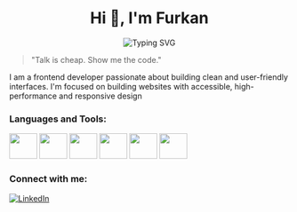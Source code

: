 <h1 align="center">Hi 👋, I'm Furkan</h1>
<p align="center">
  <img src="https://readme-typing-svg.herokuapp.com?font=Fira+Code&duration=3000&pause=1000&color=00F7FF&center=true&width=435&lines=Frontend+Developer;Responsive+Design;User-Friendly+Interfaces" alt="Typing SVG" />
</p>

> "Talk is cheap. Show me the code."

I am a frontend developer passionate about building clean and user-friendly interfaces. I'm focused on building websites with accessible,
high-performance and responsive design

###  Languages and Tools:
<p align="left">
  <img src="https://cdn.jsdelivr.net/gh/devicons/devicon/icons/javascript/javascript-original.svg" height="46" width="50" />
  <img src="https://cdn.jsdelivr.net/gh/devicons/devicon/icons/react/react-original.svg" height="46"  width="50"/>
  <img src="https://cdn.jsdelivr.net/gh/devicons/devicon/icons/html5/html5-original.svg" height="46"  width="50"/>
  <img src="https://cdn.jsdelivr.net/gh/devicons/devicon/icons/css3/css3-original.svg" height="46" width="50"/>
  <img src="https://encrypted-tbn0.gstatic.com/images?q=tbn:ANd9GcTeKPw4CK4jcH7udsFHZdiB3iIOuI3fUCsxUZosXy4Y1yd25NA-dzCBPrSDIhg1BwObl3w&usqp=CAU" height="46" width="50" />
  <img src="https://cdn.jsdelivr.net/gh/devicons/devicon/icons/git/git-original.svg" height="46" width="50" />
</p>




###  Connect with me:
[![LinkedIn](https://content.linkedin.com/content/dam/me/business/en-us/amp/xbu/linkedin-revised-brand-guidelines/home/fg/brand-homepg-guidance-inlogo-dsk-v01.jpg.original.jpg)](https://www.linkedin.com/in/furkanalbayrakdev)



